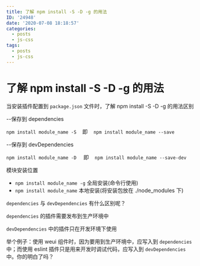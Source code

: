 ```yaml
---
title: 了解 npm install -S -D -g 的用法
ID: '24948'
date: '2020-07-08 18:18:57'
categories:
  - posts
  - js-css
tags:
  - posts
  - js-css
---
```


# 了解 npm install -S -D -g 的用法

当安装插件配置到 `package.json` 文件时，了解 npm install -S -D -g 的用法区别

\--保存到 dependencies

`npm install module_name -S`    即    `npm install module_name --save`   

\--保存到 devDependencies

`npm install module_name -D `   即    `npm install module_name --save-dev`

模块安装位置

- `npm install module_name -g` 全局安装(命令行使用)
- `npm install module_name` 本地安装(将安装包放在 ./node\_modules 下)

`dependencies` 与 `devDependencies` 有什么区别呢？

`dependencies` 的插件需要发布到生产环境中

`devDependencies` 中的插件只在开发环境下使用

举个例子：使用 weui 组件时，因为要用到生产环境中，应写入到 `dependencies` 中；而使用 eslint 插件只是用来开发时调试代码，应写入到 `devDependencies` 中。你的明白了吗？
 
 
 
 
 
